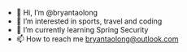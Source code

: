 - 👋 Hi, I’m @bryantaolong
- 👀 I’m interested in sports, travel and coding
- 🌱 I’m currently learning Spring Security
- 📫 How to reach me bryantaolong@outlook.com

<!---
bryantaolong/bryantaolong is a ✨ special ✨ repository because its `README.md` (this file) appears on your GitHub profile.
You can click the Preview link to take a look at your changes.
--->
